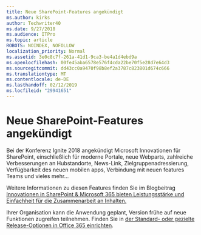 ```yaml
---
title: Neue SharePoint-Features angekündigt
ms.author: kirks
author: Techwriter40
ms.date: 9/27/2018
ms.audience: ITPro
ms.topic: article
ROBOTS: NOINDEX, NOFOLLOW
localization_priority: Normal
ms.assetid: 3e0c8c7f-261a-41d1-9ca3-be4a1d4ebd9a
ms.openlocfilehash: 00fe45aba6578e576f4cda22be70f5e28d7e64d3
ms.sourcegitcommit: dd43cc0a9470f98b8ef2a3787c823801d674c666
ms.translationtype: MT
ms.contentlocale: de-DE
ms.lasthandoff: 02/12/2019
ms.locfileid: "29941651"
---
```

# <a name="sharepoint-new-features-announced"></a>Neue SharePoint-Features angekündigt

Bei der Konferenz Ignite 2018 angekündigt Microsoft Innovationen für SharePoint, einschließlich für moderne Portale, neue Webparts, zahlreiche Verbesserungen an Hubstandorte, News-Link, Zielgruppenadressierung, Verfügbarkeit des neuen mobilen apps, Verbindung mit neuen features Teams und vieles mehr...
  
Weitere Informationen zu diesen Features finden Sie im Blogbeitrag [Innovationen in SharePoint &amp; Microsoft 365 bieten Leistungsstärke und Einfachheit für die Zusammenarbeit an Inhalten.](https://go.microsoft.com/fwlink/?linkid=2026502)
  
Ihrer Organisation kann die Anwendung geplant, Version frühe auf neue Funktionen zugreifen teilnehmen. Finden Sie in [der Standard- oder gezielte Release-Optionen in Office 365 einrichten](https://docs.microsoft.com/office365/admin/manage/release-options-in-office-365).
